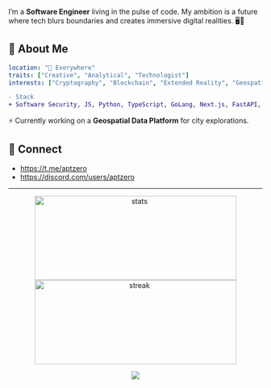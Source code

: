 I’m a **Software Engineer** living in the pulse of code. My ambition is a future where tech blurs boundaries and creates immersive digital realities. 🖥️👾

## 🚀 About Me
```yaml
location: "🌆 Everywhere"
traits: ["Creative", "Analytical", "Technologist"]
interests: ["Cryptography", "Blockchain", "Extended Reality", "Geospatial Data", "Cybersecurity"]
```

```diff
- Stack
+ Software Security, JS, Python, TypeScript, GoLang, Next.js, FastAPI, Django, PostgreSQL, PostGIS
```

⚡ Currently working on a **Geospatial Data Platform** for city explorations.


## 🔗 Connect
- https://t.me/aptzero
- https://discord.com/users/aptzero

---

<p align="center">
  <img src="https://github-readme-stats.vercel.app/api?username=glaubermagal&show_icons=true&theme=radical&count_private=true" width="400" height="167" alt="stats"> 
  <img src="https://github-readme-streak-stats.herokuapp.com/?user=glaubermagal&theme=radical&count_private=true" width="400" height="167" alt="streak">
</p>

<p align="center">
   <img src="https://capsule-render.vercel.app/api?type=rect&color=gradient&height=5&section=footer"/>
</p>
